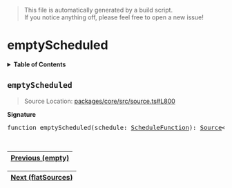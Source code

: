 > This file is automatically generated by a build script.<br>If you notice anything off, please feel free to open a new issue!

# emptyScheduled

<details><summary><b>Table of Contents</b></summary><br>

1. [<code>emptyScheduled</code>](#emptyScheduled)</details>

## <a name="emptyScheduled"></a><code>emptyScheduled</code>

> Source Location: [packages\/core\/src\/source.ts#L800](..\/..\/packages\/core\/src\/source.ts#L800)

<b>Signature</b>

<pre>function emptyScheduled(schedule: <a href="../06-api-schedule-functions/00-ScheduleFunction.md#ScheduleFunction">ScheduleFunction</a>): <a href="00-Source.md#Source-Interface">Source</a>&lt;never&gt;</pre><br>

| [Previous \(empty\)](09-empty.md#readme) |
| --- |

<div align="right">

| [Next \(flatSources\)](11-flatSources.md#readme) |
| --- |
</div>
